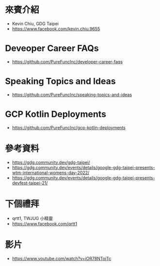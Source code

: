 # 來賓介紹
* Kevin Chiu, GDG Taipei
* https://www.facebook.com/kevin.chiu.9655

# Deveoper Career FAQs
* https://github.com/PureFuncInc/developer-career-faqs

# Speaking Topics and Ideas
* https://github.com/PureFuncInc/speaking-topics-and-ideas

# GCP Kotlin Deployments
* https://github.com/PureFuncInc/gcp-kotlin-deployments

# 參考資料
* https://gdg.community.dev/gdg-taipei/
* https://gdg.community.dev/events/details/google-gdg-taipei-presents-wtm-international-womens-day-2022/
* https://gdg.community.dev/events/details/google-gdg-taipei-presents-devfest-taipei-21/

# 下個禮拜
* qrtt1, TWJUG 小精靈
* https://www.facebook.com/qrtt1

# 影片
* https://www.youtube.com/watch?v=iOR78NTojTc
